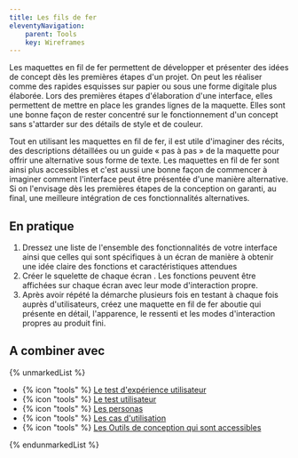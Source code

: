 ```yaml
---
title: Les fils de fer
eleventyNavigation:
    parent: Tools
    key: Wireframes
---
```


Les maquettes en fil de fer permettent de développer et présenter des idées de concept dès les premières étapes d'un
projet. On peut les réaliser comme des rapides esquisses sur papier ou sous une forme digitale plus élaborée. Lors des
premières étapes d'élaboration d'une interface, elles permettent de mettre en place les grandes lignes de la maquette.
Elles sont une bonne façon de rester concentré sur le fonctionnement d'un concept sans s'attarder sur des détails de
style et de couleur.

Tout en utilisant les maquettes en fil de fer, il est utile d'imaginer des récits, des descriptions détaillées ou un
guide « pas à pas » de la maquette pour offrir une alternative sous forme de texte. Les maquettes en fil de fer sont
ainsi plus accessibles et c'est aussi une bonne façon de commencer à imaginer comment l'interface peut être présentée
d'une manière alternative. Si on l'envisage dès les premières étapes de la conception on garanti, au final, une
meilleure intégration de ces fonctionnalités alternatives.

## En pratique

1. Dressez une liste de l'ensemble des fonctionnalités de votre interface ainsi que celles qui sont spécifiques à un
   écran de manière à obtenir une idée claire des fonctions et caractéristiques attendues
2. Créer le squelette de chaque écran . Les fonctions peuvent être affichées sur chaque écran avec leur mode
   d'interaction propre.
3. Après avoir répété la démarche plusieurs fois en testant à chaque fois auprès d'utilisateurs, créez une maquette en
   fil de fer aboutie qui présente en détail, l'apparence, le ressenti et les modes d'interaction propres au produit
   fini.

## A combiner avec

{% unmarkedList %}

* {% icon "tools" %} [Le test d'expérience utilisateur](../../outils/le-test-dexperience-utilisateur/)
* {% icon "tools" %} [Le test utilisateur](../../outils/le-test-utilisateur/)
* {% icon "tools" %} [Les personas](../../outils/les-personas/)
* {% icon "tools" %} [Les cas d'utilisation](../../outils/les-cas-dutilisation/)
* {% icon "tools" %} [Les Outils de conception qui sont accessibles](../../outils/les-outils-de-conception-qui-sont-accessibles/)

{% endunmarkedList %}
